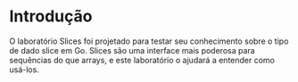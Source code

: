 # Introdução

O laboratório Slices foi projetado para testar seu conhecimento sobre o tipo de dado slice em Go. Slices são uma interface mais poderosa para sequências do que arrays, e este laboratório o ajudará a entender como usá-los.
